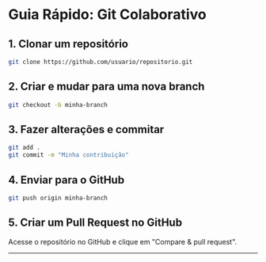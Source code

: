 # Guia Rápido: Git Colaborativo

## 1. Clonar um repositório
```bash
git clone https://github.com/usuario/repositorio.git
```

## 2. Criar e mudar para uma nova branch
```bash
git checkout -b minha-branch
```

## 3. Fazer alterações e commitar
```bash
git add .
git commit -m "Minha contribuição"
```

## 4. Enviar para o GitHub
```bash
git push origin minha-branch
```

## 5. Criar um Pull Request no GitHub
Acesse o repositório no GitHub e clique em "Compare & pull request".

---
